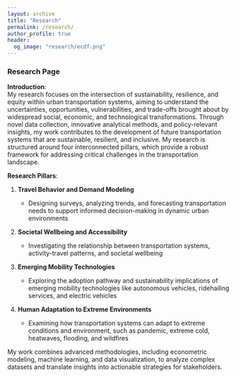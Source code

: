 ```yaml
---
layout: archive
title: "Research"
permalink: /research/
author_profile: true
header:
  og_image: "research/ecdf.png"
---
```


### Research Page

**Introduction**:  
My research focuses on the intersection of sustainability, resilience, and equity within urban transportation systems, aiming to understand the uncertainties, opportunities, vulnerabilities, and trade-offs brought about by widespread social, economic, and technological transformations. Through novel data collection, innovative analytical methods, and policy-relevant insights, my work contributes to the development of future transportation systems that are sustainable, resilient, and inclusive. My research is structured around four interconnected pillars, which provide a robust framework for addressing critical challenges in the transportation landscape.

**Research Pillars**:  
1. **Travel Behavior and Demand Modeling**  
   - Designing surveys, analyzing trends, and forecasting transportation needs to support informed decision-making in dynamic urban environments  

2. **Societal Wellbeing and Accessibility**  
   - Investigating the relationship between transportation systems, activity-travel patterns, and societal wellbeing

3. **Emerging Mobility Technologies**  
   - Exploring the adoption pathway and sustainability implications of emerging mobility technologies like autonomous vehicles, ridehailing services, and electric vehicles

4. **Human Adaptation to Extreme Environments**  
   - Examining how transportation systems can adapt to extreme conditions and environment, such as pandemic, extreme cold, heatwaves, flooding, and wildfires

My work combines advanced methodologies, including econometric modeling, machine learning, and data visualization, to analyze complex datasets and translate insights into actionable strategies for stakeholders. 